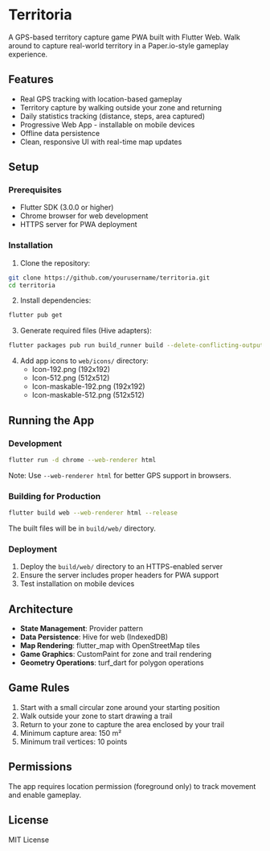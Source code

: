 # Territoria

A GPS-based territory capture game PWA built with Flutter Web. Walk around to capture real-world territory in a Paper.io-style gameplay experience.

## Features

- Real GPS tracking with location-based gameplay
- Territory capture by walking outside your zone and returning
- Daily statistics tracking (distance, steps, area captured)
- Progressive Web App - installable on mobile devices
- Offline data persistence
- Clean, responsive UI with real-time map updates

## Setup

### Prerequisites

- Flutter SDK (3.0.0 or higher)
- Chrome browser for web development
- HTTPS server for PWA deployment

### Installation

1. Clone the repository:
```bash
git clone https://github.com/yourusername/territoria.git
cd territoria
```

2. Install dependencies:
```bash
flutter pub get
```

3. Generate required files (Hive adapters):
```bash
flutter packages pub run build_runner build --delete-conflicting-outputs
```

4. Add app icons to `web/icons/` directory:
   - Icon-192.png (192x192)
   - Icon-512.png (512x512)
   - Icon-maskable-192.png (192x192)
   - Icon-maskable-512.png (512x512)

## Running the App

### Development

```bash
flutter run -d chrome --web-renderer html
```

Note: Use `--web-renderer html` for better GPS support in browsers.

### Building for Production

```bash
flutter build web --web-renderer html --release
```

The built files will be in `build/web/` directory.

### Deployment

1. Deploy the `build/web/` directory to an HTTPS-enabled server
2. Ensure the server includes proper headers for PWA support
3. Test installation on mobile devices

## Architecture

- **State Management**: Provider pattern
- **Data Persistence**: Hive for web (IndexedDB)
- **Map Rendering**: flutter_map with OpenStreetMap tiles
- **Game Graphics**: CustomPaint for zone and trail rendering
- **Geometry Operations**: turf_dart for polygon operations

## Game Rules

1. Start with a small circular zone around your starting position
2. Walk outside your zone to start drawing a trail
3. Return to your zone to capture the area enclosed by your trail
4. Minimum capture area: 150 m²
5. Minimum trail vertices: 10 points

## Permissions

The app requires location permission (foreground only) to track movement and enable gameplay.

## License

MIT License